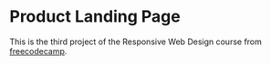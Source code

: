 # Product Landing Page

This is the third project of the Responsive Web
Design course from [freecodecamp](https://www.freecodecamp.org).
